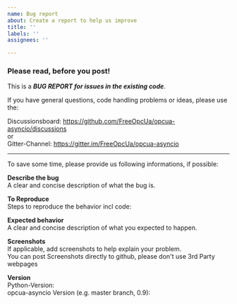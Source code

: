 ```yaml
---
name: Bug report
about: Create a report to help us improve
title: ''
labels: ''
assignees: ''

---
```


### Please read, before you post!

This is a _**BUG REPORT for issues in the existing code**_.

If you have general questions, code handling problems or ideas, please use the:

Discussionsboard: https://github.com/FreeOpcUa/opcua-asyncio/discussions <br/> or <br />
Gitter-Channel: https://gitter.im/FreeOpcUa/opcua-asyncio

---


To save some time, please provide us following informations, if possible:


**Describe the bug** <br />
A clear and concise description of what the bug is.

**To Reproduce**<br />
Steps to reproduce the behavior incl code:

**Expected behavior**<br />
A clear and concise description of what you expected to happen.

**Screenshots**<br />
If applicable, add screenshots to help explain your problem. <br />
You can post Screenshots directly to github, please don't use 3rd Party webpages

**Version**<br />
Python-Version:<br />
opcua-asyncio Version (e.g. master branch, 0.9):
